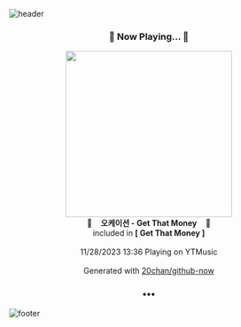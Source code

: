 ![header](https://capsule-render.vercel.app/api?type=wave&height=170&section=header&fontColor=090707&fontAlignX=45&fontAlignY=65&fontSize=100)

<h3 align="center">🎵 Now Playing... 🎵</h3>
<p align="center">
  <a href="https://music.youtube.com/watch?v=5xiyuTMgCPI">
    <img width="300" src="https://lh3.googleusercontent.com/EjV8lfgwoDLQyS_4_jrGuTqKEN1FQ3TqgkIQYmivftm6aB891EDyWpiWdW6LPpqs_fCESQR1AH_dr6wd">
  </a>
  <br>
  🎵&nbsp&nbsp&nbsp <b>오케이션 - Get That Money</b> &nbsp&nbsp&nbsp🎵
  <br>
  included in <b>[ Get That Money ]</b>
  
  <br />
  <br />
  11/28/2023 13:36 Playing on YTMusic
  <br />
  <br />
  Generated with <a href="https://github.com/20chan/github-now">20chan/github-now</a>
</p>

<h3 align="center">•••</h3>

![footer](https://capsule-render.vercel.app/api?type=wave&height=150&section=footer)
